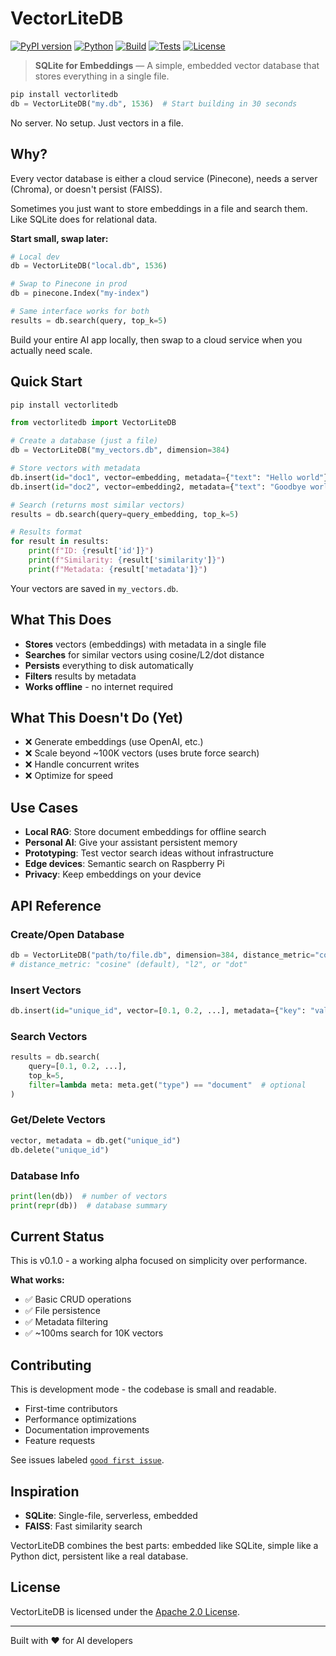 # VectorLiteDB

[![PyPI version](https://badge.fury.io/py/vectorlitedb.svg)](https://badge.fury.io/py/vectorlitedb)
[![Python](https://img.shields.io/badge/Python-3.8+-blue.svg)](https://www.python.org/downloads/)
[![Build](https://github.com/vectorlitedb/vectorlitedb/actions/workflows/build.yml/badge.svg)](https://github.com/vectorlitedb/vectorlitedb/actions/workflows/build.yml)
[![Tests](https://github.com/vectorlitedb/vectorlitedb/actions/workflows/test.yml/badge.svg)](https://github.com/vectorlitedb/vectorlitedb/actions/workflows/test.yml)
[![License](https://img.shields.io/badge/License-Apache_2.0-blue.svg)](https://opensource.org/licenses/Apache-2.0)


> **SQLite for Embeddings** — A simple, embedded vector database that stores everything in a single file.

```python
pip install vectorlitedb
db = VectorLiteDB("my.db", 1536)  # Start building in 30 seconds
```

No server. No setup. Just vectors in a file.

## Why?

Every vector database is either a cloud service (Pinecone), needs a server (Chroma), or doesn't persist (FAISS). 

Sometimes you just want to store embeddings in a file and search them. Like SQLite does for relational data.

**Start small, swap later:**
```python
# Local dev
db = VectorLiteDB("local.db", 1536)

# Swap to Pinecone in prod  
db = pinecone.Index("my-index")

# Same interface works for both
results = db.search(query, top_k=5)
```

Build your entire AI app locally, then swap to a cloud service when you actually need scale.

## Quick Start

```bash
pip install vectorlitedb
```

```python
from vectorlitedb import VectorLiteDB

# Create a database (just a file)
db = VectorLiteDB("my_vectors.db", dimension=384)

# Store vectors with metadata
db.insert(id="doc1", vector=embedding, metadata={"text": "Hello world"})
db.insert(id="doc2", vector=embedding2, metadata={"text": "Goodbye world"})

# Search (returns most similar vectors)
results = db.search(query=query_embedding, top_k=5)

# Results format
for result in results:
    print(f"ID: {result['id']}")
    print(f"Similarity: {result['similarity']}")
    print(f"Metadata: {result['metadata']}")
```

Your vectors are saved in `my_vectors.db`.

## What This Does

- **Stores** vectors (embeddings) with metadata in a single file
- **Searches** for similar vectors using cosine/L2/dot distance  
- **Persists** everything to disk automatically
- **Filters** results by metadata
- **Works offline** - no internet required

## What This Doesn't Do (Yet)

- ❌ Generate embeddings (use OpenAI, etc.)
- ❌ Scale beyond ~100K vectors (uses brute force search)
- ❌ Handle concurrent writes
- ❌ Optimize for speed

## Use Cases

- **Local RAG**: Store document embeddings for offline search
- **Personal AI**: Give your assistant persistent memory
- **Prototyping**: Test vector search ideas without infrastructure
- **Edge devices**: Semantic search on Raspberry Pi
- **Privacy**: Keep embeddings on your device

## API Reference

### Create/Open Database
```python
db = VectorLiteDB("path/to/file.db", dimension=384, distance_metric="cosine")
# distance_metric: "cosine" (default), "l2", or "dot"
```

### Insert Vectors
```python
db.insert(id="unique_id", vector=[0.1, 0.2, ...], metadata={"key": "value"})
```

### Search Vectors
```python
results = db.search(
    query=[0.1, 0.2, ...], 
    top_k=5,
    filter=lambda meta: meta.get("type") == "document"  # optional
)
```

### Get/Delete Vectors
```python
vector, metadata = db.get("unique_id")
db.delete("unique_id")
```

### Database Info
```python
print(len(db))  # number of vectors
print(repr(db))  # database summary
```

## Current Status

This is v0.1.0 - a working alpha focused on simplicity over performance.

**What works:**
- ✅ Basic CRUD operations  
- ✅ File persistence
- ✅ Metadata filtering
- ✅ ~100ms search for 10K vectors


## Contributing

This is development mode - the codebase is small and readable.

- First-time contributors
- Performance optimizations
- Documentation improvements
- Feature requests

See issues labeled [`good first issue`](https://github.com/vectorlitedb/vectorlitedb/labels/good%20first%20issue).

## Inspiration

- **SQLite**: Single-file, serverless, embedded
- **FAISS**: Fast similarity search

VectorLiteDB combines the best parts: embedded like SQLite, simple like a Python dict, persistent like a real database.

## License

VectorLiteDB is licensed under the [Apache 2.0 License](LICENSE).

---

Built with ❤️ for AI developers
